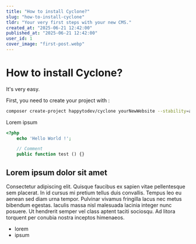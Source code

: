 ```yaml
---
title: "How to install Cyclone?"
slug: "how-to-install-cyclone"
tldr: "Your very first steps with your new CMS."
created_at: "2025-06-21 12:42:00"
published_at: "2025-06-21 12:42:00"
user_id: 1
cover_image: "first-post.webp"
---
```

# How to install Cyclone?

It's very easy.

First, you need to create your project with : 

```bash
composer create-project happytodev/cyclone yourNewWebsite --stability=alpha
```



Lorem ipsum


```php
<?php
    echo 'Hello World !';

    // Comment
    public function test () {}
```

## Lorem ipsum dolor sit amet 

Consectetur adipiscing elit. Quisque faucibus ex sapien vitae pellentesque sem placerat. In id cursus mi pretium tellus duis convallis. Tempus leo eu aenean sed diam urna tempor. Pulvinar vivamus fringilla lacus nec metus bibendum egestas. Iaculis massa nisl malesuada lacinia integer nunc posuere. Ut hendrerit semper vel class aptent taciti sociosqu. Ad litora torquent per conubia nostra inceptos himenaeos.

- lorem
- ipsum